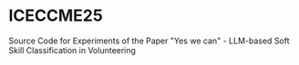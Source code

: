 # ICECCME25
Source Code for Experiments of the Paper "Yes we can" - LLM-based Soft Skill Classification in Volunteering
